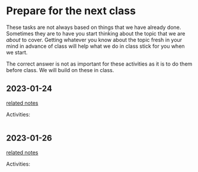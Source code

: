 # Prepare for the next class




These tasks are not always based on things that we have already done.  Sometimes they are to have you start thinking about the topic that we are *about* to cover. Getting whatever you know about the topic fresh in your mind in advance of class will help what we do in class stick for you when we start.

The correct answer is not as important for these activities as it is to do them before class.  We will build on these in class. 

<!-- 
````{margin}

```{important}
The grade free zone covers classes 1-5, ending on 2022-09-21.
```

```` -->

<!-- ```{warning}
these are listed by the date they were *posted* (eg the content here under Feb 1, was posted Feb 1, and should be done before the Feb 3 class)

``` -->
## 2023-01-24

[related notes](../notes/2023-01-24)

Activities:
```{include} ../_prepare/2023-01-24.md
```
## 2023-01-26

[related notes](../notes/2023-01-26)

Activities:
```{include} ../_prepare/2023-01-26.md
```
